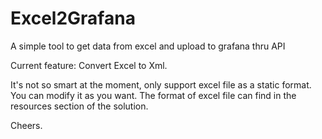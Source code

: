 # Excel2Grafana
A simple tool to get data from excel and upload to grafana thru API

Current feature: Convert Excel to Xml.

It's not so smart at the moment, only support excel file as a static format. You can modify it as you want.
The format of excel file can find in the resources section of the solution.

Cheers.

